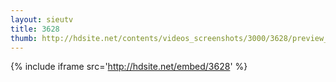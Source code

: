 ```yaml
---
layout: sieutv
title: 3628
thumb: http://hdsite.net/contents/videos_screenshots/3000/3628/preview_360p.mp4.jpg
---
```

{% include iframe src='http://hdsite.net/embed/3628' %}
 
